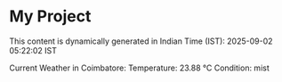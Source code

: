 # My Project

This content is dynamically generated in Indian Time (IST): 2025-09-02 05:22:02 IST


Current Weather in Coimbatore:
Temperature: 23.88 °C
Condition: mist
